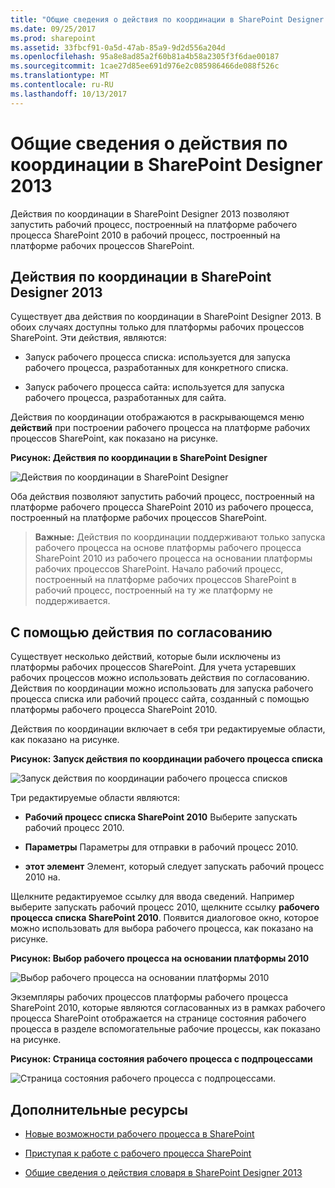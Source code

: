 ```yaml
---
title: "Общие сведения о действия по координации в SharePoint Designer 2013"
ms.date: 09/25/2017
ms.prod: sharepoint
ms.assetid: 33fbcf91-0a5d-47ab-85a9-9d2d556a204d
ms.openlocfilehash: 95a8e8ad85a2f60b81a4b58a2305f3f6dae00187
ms.sourcegitcommit: 1cae27d85ee691d976e2c085986466de088f526c
ms.translationtype: MT
ms.contentlocale: ru-RU
ms.lasthandoff: 10/13/2017
---
```

# <a name="understanding-coordination-actions-in-sharepoint-designer-2013"></a>Общие сведения о действия по координации в SharePoint Designer 2013
Действия по координации в SharePoint Designer 2013 позволяют запустить рабочий процесс, построенный на платформе рабочего процесса SharePoint 2010 в рабочий процесс, построенный на платформе рабочих процессов SharePoint.

   

## <a name="coordination-actions-in-sharepoint-designer-2013"></a>Действия по координации в SharePoint Designer 2013
<a name="section1"> </a>

Существует два действия по координации в SharePoint Designer 2013. В обоих случаях доступны только для платформы рабочих процессов SharePoint. Эти действия, являются:
  
    
    

- Запуск рабочего процесса списка: используется для запуска рабочего процесса, разработанных для конкретного списка.
    
  
- Запуск рабочего процесса сайта: используется для запуска рабочего процесса, разработанных для сайта.
    
  
Действия по координации отображаются в раскрывающемся меню **действий** при построении рабочего процесса на платформе рабочих процессов SharePoint, как показано на рисунке.
  
    
    

**Рисунок: Действия по координации в SharePoint Designer**

  
    
    

  
    
    
![Действия по координации в SharePoint Designer](../images/SPD15-CoordinationActions.png)
  
    
    
Оба действия позволяют запустить рабочий процесс, построенный на платформе рабочего процесса SharePoint 2010 из рабочего процесса, построенный на платформе рабочих процессов SharePoint.
  
    
    

    
> **Важные:** Действия по координации поддерживают только запуска рабочего процесса на основе платформы рабочего процесса SharePoint 2010 из рабочего процесса на основании платформы рабочих процессов SharePoint. Начало рабочий процесс, построенный на платформе рабочих процессов SharePoint в рабочий процесс, построенный на ту же платформу не поддерживается. 
  
    
    


## <a name="using-coordination-actions"></a>С помощью действия по согласованию
<a name="section2"> </a>

Существует несколько действий, которые были исключены из платформы рабочих процессов SharePoint. Для учета устаревших рабочих процессов можно использовать действия по согласованию. Действия по координации можно использовать для запуска рабочего процесса списка или рабочий процесс сайта, созданный с помощью платформы рабочего процесса SharePoint 2010.
  
    
    
Действия по координации включает в себя три редактируемые области, как показано на рисунке.
  
    
    

**Рисунок: Запуск действия по координации рабочего процесса списка**

  
    
    

  
    
    
![Запуск действия по координации рабочего процесса списков](../images/SPD15-CoordinationActions2.png)
  
    
    
Три редактируемые области являются: 
  
    
    

- **Рабочий процесс списка SharePoint 2010** Выберите запускать рабочий процесс 2010.
    
  
- **Параметры** Параметры для отправки в рабочий процесс 2010.
    
  
- **этот элемент** Элемент, который следует запускать рабочий процесс 2010 на.
    
  
Щелкните редактируемое ссылку для ввода сведений. Например выберите запускать рабочий процесс 2010, щелкните ссылку **рабочего процесса списка SharePoint 2010**. Появится диалоговое окно, которое можно использовать для выбора рабочего процесса, как показано на рисунке.
  
    
    

**Рисунок: Выбор рабочего процесса на основании платформы 2010**

  
    
    

  
    
    
![Выбор рабочего процесса на основании платформы 2010](../images/SPD15-CoordinationActions3.png)
  
    
    

  
    
    

  
    
    

  
    
    
Экземпляры рабочих процессов платформы рабочего процесса SharePoint 2010, которые являются согласованных из в рамках рабочего процесса SharePoint отображается на странице состояния рабочего процесса в разделе вспомогательные рабочие процессы, как показано на рисунке.
  
    
    

**Рисунок: Страница состояния рабочего процесса с подпроцессами**

  
    
    

  
    
    
![Страница состояния рабочего процесса с подпроцессами.](../images/SPD15-CorrelationActions4.png)
  
    
    

  
    
    

  
    
    

## <a name="additional-resources"></a>Дополнительные ресурсы
<a name="bk_addresources"> </a>


-  [Новые возможности рабочего процесса в SharePoint](http://msdn.microsoft.com/library/6ab8a28b-fa2f-4530-8b55-a7f663bf15ea.aspx)
    
  
-  [Приступая к работе с рабочего процесса SharePoint](http://msdn.microsoft.com/library/cc73be76-a329-449f-90ab-86822b1c2ee8.aspx)
    
  
-  [Общие сведения о действия словаря в SharePoint Designer 2013](understanding-dictionary-actions-in-sharepoint-designer.md)
    
  

  
    
    

